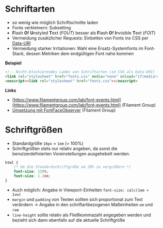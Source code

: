 # Schriftarten

* so wenig wie möglich Schriftschnitte laden
* Fonts verkleinern: Subsetting
* **F**lash **O**f **U**nstyled **T**ext (_FOUT_) besser als **F**lash **O**f **I**nvisible **T**ext (_FOIT_)
* Vermeidung zusätzlicher Requests: Einbetten von Fonts ins CSS per [Data-URI](https://de.wikipedia.org/wiki/Data-URL)
* Vermeidung starker Irritationen: Wahl eine Ersatz-Systemfonts im Font-Stack, dessen Metriken dem endgültigen Font nahe kommen

**Beispiel**

```html
<!-- Nicht-blockierendes Laden von Schriftarten (im CSS als Data-URI) -->
<link rel="stylesheet" href="fonts.css" media="none" onload="if(media!='all')media='all'">
<noscript><link rel="stylesheet" href="fonts.css"></noscript>
```

**Links**

* [https://www.filamentgroup.com/lab/font-events.html](https://www.filamentgroup.com/lab/font-events.html) (Filament Group)
* [Umsetzung mit FontFaceObserver](https://github.com/filamentgroup/font-loading/blob/master/font-events.html) (Filament Group)

# Schriftgrößen

* Standardgröße `16px` = `1em` (= 100%)
* Schriftgrößen stets nur relativ angeben, da sonst die benutzerdefinierten Voreinstellungen ausgehebelt werden:

```css
html {
    /* Um die Standardschriftgröße um 20% zu vergrößern */
    font-size: 120%;
    font-size: 1.2em;    
}
```

* Auch möglich: Angabe in Viewport-Einheiten `font-size: calc(1em + 1vw)`
* `margin` und `padding` von Texten sollten sich proportional zum Text verändern → Angabe in den schriftartbezogenen Maßeinheiten `em` und `rem`
* `line-height` sollte relativ als Fließkommazahl angegeben werden und bezieht sich dann ebenfalls auf die aktuelle Schriftgröße